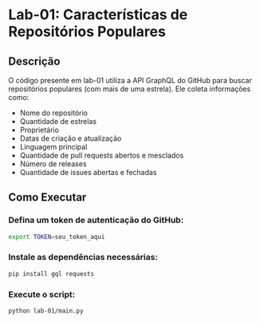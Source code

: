 # Lab-01: Características de Repositórios Populares

## Descrição

O código presente em lab-01 utiliza a API GraphQL do GitHub para buscar repositórios populares (com mais de uma estrela). Ele coleta
informações como:

- Nome do repositório
- Quantidade de estrelas
- Proprietário
- Datas de criação e atualização
- Linguagem principal
- Quantidade de pull requests abertos e mesclados
- Número de releases
- Quantidade de issues abertas e fechadas

## Como Executar

### Defina um token de autenticação do GitHub:

```bash
export TOKEN=seu_token_aqui
```

### Instale as dependências necessárias:

```bash
pip install gql requests
```

### Execute o script:

```bash
python lab-01/main.py
```